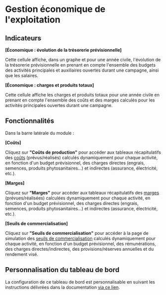# Gestion économique de l'exploitation 

## Indicateurs

**[Économique : évolution de la trésorerie prévisionnelle]** 

Cette cellule affiche, dans un graphe et pour une année civile, l'évolution de la trésorerie prévisionnelle en prenant en compte l'ensemble des budgets des activités principales et auxiliaires ouvertes durant une campagne, ainsi que les salaires.

**[Économique : charges et produits totaux]**

Cette cellule affiche les charges et produits totaux pour une année civile en prenant en compte l'ensemble des coûts et des marges calculés pour les activités principales ouvertes durant une campagne.

## Fonctionnalités

Dans la barre latérale du module&nbsp;:

**[Coûts]**

Cliquez sur **"Coûts de production"** pour accéder aux tableaux récapitulatifs des [coûts](https://doc.ekylibre.com/v2/fr/performance/#couts-prod) (prévus/réalisés) calculés dynamiquement pour chaque activité, en fonction d'un budget prévisionnel, des charges directes (engrais, semences, produits phytosanitaires…) et indirectes (assurance, électricité, etc.).

**[Marges]**

Cliquez sur **"Marges"** pour accéder aux tableaux récapitulatifs des [marges](https://doc.ekylibre.com/v2/fr/performance/#marges) (prévues/réalisées) calculées dynamiquement pour chaque activité, en fonction d'un budget prévisionnel, des charges directes (engrais, semences, produits phytosanitaires…) et indirectes (assurance, électricité, etc.).

**[Seuils de commercialisation]**

Cliquez sur **"Seuils de commercialisation"** pour accéder à la page de simulation des [seuils de commercialisation](https://doc.ekylibre.com/v2/fr/performance/#seuils) calculés dynamiquement pour chaque activité, en fonction d'un budget prévisionnel, des rémunérations, des charges directes/indirectes, des provisions/réserves annuelles et du rendement visé.

## Personnalisation du tableau de bord 

La configuration de ce tableau de bord est personnalisable en suivant les instructions délivrées dans la documentation [via ce lien](https://doc.ekylibre.com/v2/fr/chapitre4/#perso).
